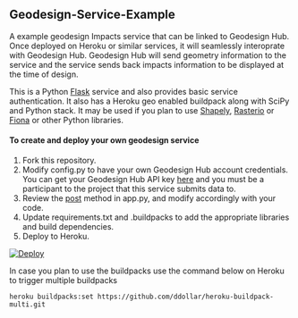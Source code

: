 ## Geodesign-Service-Example
A example geodesign Impacts service that can be linked to Geodesign Hub. Once deployed on Heroku or similar services, it will seamlessly interoprate with Geodesign Hub. Geodesign Hub will send geometry information to the service and the service sends back impacts information to be displayed at the time of design. 

This is a Python [Flask](http://flask.pocoo.org/) service and also provides basic service authentication. It also has a Heroku geo enabled buildpack along with SciPy and Python stack. It may be used if you plan to use [Shapely](https://pypi.python.org/pypi/Shapely), [Rasterio](https://pypi.python.org/pypi/rasterio) or [Fiona](https://pypi.python.org/pypi/Fiona/) or other Python libraries.  

#### To create and deploy your own geodesign service
1. Fork this repository.
2. Modify config.py to have your own Geodesign Hub account credentials. You can get your Geodesign Hub API key [here](https://www.geodesignhub.com/api/token/) and you must be a participant to the project that this service submits data to.
3. Review the [post](https://github.com/geodesignhub/Geodesign-Service-Example/blob/master/app.py#L69) method in app.py, and modify accordingly with your code. 
4. Update requirements.txt and .buildpacks to add the appropriate libraries and build dependencies.
5. Deploy to Heroku.

[![Deploy](https://www.herokucdn.com/deploy/button.svg)](https://heroku.com/deploy)


In case you plan to use the buildpacks use the command below on Heroku to trigger multiple buildpacks
```
heroku buildpacks:set https://github.com/ddollar/heroku-buildpack-multi.git
```
